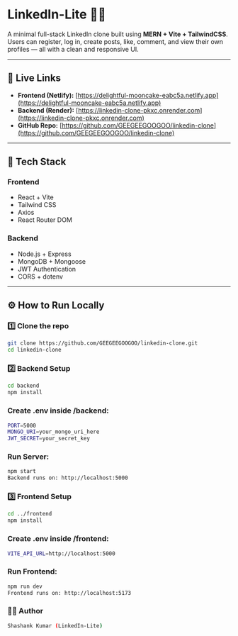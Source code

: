 # LinkedIn-Lite 🧑‍💼

A minimal full-stack LinkedIn clone built using **MERN + Vite + TailwindCSS**.  
Users can register, log in, create posts, like, comment, and view their own profiles — all with a clean and responsive UI.

---

## 🚀 Live Links

- **Frontend (Netlify):** [https://delightful-mooncake-eabc5a.netlify.app](https://delightful-mooncake-eabc5a.netlify.app)
- **Backend (Render):** [https://linkedin-clone-pkxc.onrender.com](https://linkedin-clone-pkxc.onrender.com)
- **GitHub Repo:** [https://github.com/GEEGEEGOOGOO/linkedin-clone](https://github.com/GEEGEEGOOGOO/linkedin-clone)

---

## 🧩 Tech Stack

### Frontend
- React + Vite
- Tailwind CSS
- Axios
- React Router DOM

### Backend
- Node.js + Express
- MongoDB + Mongoose
- JWT Authentication
- CORS + dotenv

---

## ⚙️ How to Run Locally

### 1️⃣ Clone the repo
```bash
git clone https://github.com/GEEGEEGOOGOO/linkedin-clone.git
cd linkedin-clone
```
### 2️⃣ Backend Setup
```bash
cd backend
npm install
```
### Create .env inside /backend:
```bash
PORT=5000
MONGO_URI=your_mongo_uri_here
JWT_SECRET=your_secret_key
```
### Run Server: 
```bash
npm start
Backend runs on: http://localhost:5000
```
 
### 3️⃣ Frontend Setup
```bash
cd ../frontend
npm install
```
### Create .env inside /frontend:
```bash
VITE_API_URL=http://localhost:5000
```
### Run Frontend:
```bash
npm run dev
Frontend runs on: http://localhost:5173
```

### 👨‍💻 Author
```bash
Shashank Kumar (LinkedIn-Lite)
```

